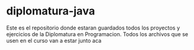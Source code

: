 # diplomatura-java
Este es el repositorio donde estaran guardados todos los proyectos y ejercicios de la Diplomatura en Programacion. Todos los archivos que se usen en el curso van a estar junto aca 
